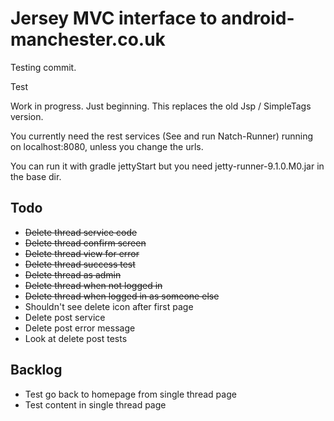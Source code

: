 Jersey MVC interface to android-manchester.co.uk
================================================
 
Testing commit.

Test

Work in progress. Just beginning. This replaces the old Jsp / SimpleTags version.

You currently need the rest services (See and run Natch-Runner) running on localhost:8080, unless you change the urls.

You can run it with gradle jettyStart but you need jetty-runner-9.1.0.M0.jar in the base dir.

Todo
-----
* ~~Delete thread service code~~
* ~~Delete thread confirm screen~~
* ~~Delete thread view for error~~
* ~~Delete thread success test~~
* ~~Delete thread as admin~~
* ~~Delete thread when not logged in~~
* ~~Delete thread when logged in as someone else~~
* Shouldn't see delete icon after first page
* Delete post service
* Delete post error message
* Look at delete post tests

Backlog
-------
* Test go back to homepage from single thread page
* Test content in single thread page
